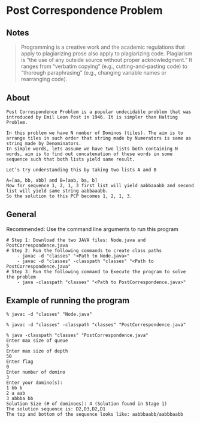 # Post Correspondence Problem

## Notes
> Programming is a creative work and the academic regulations that apply to plagiarizing prose also apply to plagiarizing code. Plagiarism is “the use of any outside source without proper acknowledgment.” It ranges from “verbatim copying” (e.g., cutting-and-pasting code) to “thorough paraphrasing” (e.g., changing variable names or rearranging code). 

## About
```
Post Correspondence Problem is a popular undecidable problem that was introduced by Emil Leon Post in 1946. It is simpler than Halting Problem.

In this problem we have N number of Dominos (tiles). The aim is to arrange tiles in such order that string made by Numerators is same as string made by Denominators.
In simple words, lets assume we have two lists both containing N words, aim is to find out concatenation of these words in some sequence such that both lists yield same result.

Let’s try understanding this by taking two lists A and B

A=[aa, bb, abb] and B=[aab, ba, b] 
Now for sequence 1, 2, 1, 3 first list will yield aabbaaabb and second list will yield same string aabbaaabb.
So the solution to this PCP becomes 1, 2, 1, 3.
```

## General
Recommended: Use the command line arguments to run this program </br>
	
	# Step 1: Download the two JAVA files: Node.java and PostCorrespondence.java
	# Step 2: Run the following commands to create class paths
		- javac -d "classes" "<Path to Node.java>"
		- javac -d "classes" -classpath "classes" "<Path to PostCorrespondence.java"
	# Step 3: Run the following command to Execute the program to solve the problem
		- java -classpath "classes" "<Path to PostCorrespondence.java>"

## Example of running the program
```
% javac -d "classes" "Node.java" 

% javac -d "classes" -classpath "classes" "PostCorrespondence.java" 

% java -classpath "classes" "PostCorrespondence.java" 
Enter max size of queue 
5 
Enter max size of depth 
50
Enter flag
0 
Enter number of domino 
3 
Enter your domino(s): 
1 bb b 
2 a aab
3 abbba bb 
Solution Size (# of dominoes): 4 (Solution found in Stage 1) 
The solution sequence is: D2,D3,D2,D1 
The top and bottom of the sequence looks like: aabbbaabb/aabbbaabb 
```


